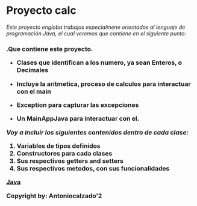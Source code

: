 # Proyecto calc

*Este proyecto engloba trabajos especialmene orientados al lenguaje de programación Java, el cual veremos que contiene en el siguiente punto:*

<h3> .Que contiene este proyecto.
  
  - Clases que identifican a los numero, ya sean Enteros, o Decimales
 
  - Incluye la aritmetica, proceso de calculos para interactuar con el main
  
  - Exception para capturar las excepciones
  
  - Un MainAppJava para interactuar con el.
  
*Voy a incluir los siguientes contenidos dentro de cada clase:*
 
 1. Variables de tipos definidos
 2. Constructores para cada clases
 3. Sus respectivos getters and setters
 4. Sus respectivos metodos, con sus funcionalidades


[Java](https://www.java.com/es/)


Copyright  by: Antoniocalzado'2

